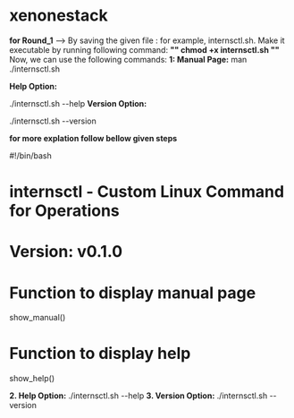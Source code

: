 # xenonestack

**for Round_1** -->
By saving the given file :
for example, internsctl.sh. 
Make it executable by running following command:
**"" chmod +x internsctl.sh ""**
Now, we can use the following commands:
**1: Manual Page:**
man ./internsctl.sh

**Help Option:**


./internsctl.sh --help
**Version Option:**

./internsctl.sh --version


**for more explation follow bellow given steps**

#!/bin/bash

# internsctl - Custom Linux Command for Operations
# Version: v0.1.0

# Function to display manual page
show_manual() 

# Function to display help
show_help()



**2. Help Option:**
./internsctl.sh --help
**3. Version Option:**
./internsctl.sh --version



